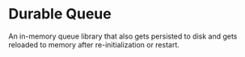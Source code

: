 # Durable Queue
An in-memory queue library that also gets persisted to disk and gets reloaded to memory after re-initialization or restart.
